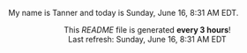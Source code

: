 My name is Tanner and today is Sunday, June 16, 8:31 AM EDT.

<p align="center">This <i>README</i> file is generated <b>every 3 hours</b>!</br>Last refresh: Sunday, June 16, 8:31 AM EDT<br /></p>
